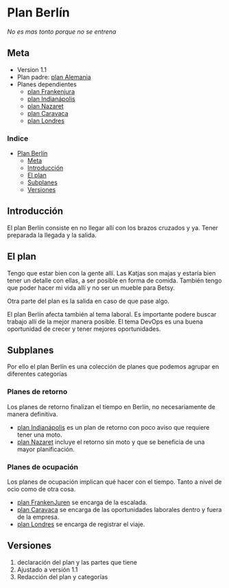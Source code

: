 # Plan Berlín
_No es mas tonto porque no se entrena_

## Meta
- Version 1.1
- Plan padre: [plan Alemania](Alemania.md)
- Planes dependientes
  - [plan Frankenjura](Frankenjuren.md)
  - [plan Indianápolis](Indianapolis.md)
  - [plan Nazaret](Nazaret.md)
  - [plan Caravaca](Caravaca.md)
  - [plan Londres](Londres.md)

### Indice
- [Plan Berlín](#plan-berlín)
  - [Meta](#meta)
  - [Introducción](#introducción)
  - [El plan](#el-plan)
  - [Subplanes](#subplanes)
  - [Versiones](#versiones)


## Introducción
El plan Berlín consiste en no llegar allí con los brazos cruzados y ya. Tener preparada la llegada y la salida.

## El plan
Tengo que estar bien con la gente allí. Las Katjas son majas y estaría bien tener un detalle con ellas, a ser posible en forma de comida. También tengo que poder hacer mi vida allí y no ser un mueble para Betsy.

Otra parte del plan es la salida en caso de que pase algo.

El plan Berlín afecta también al tema laboral. Es importante podere buscar trabajo allí de la mejor manera posible. El tema DevOps es una buena oportunidad de crecer y tener mejores oportunidades.

## Subplanes
Por ello el plan Berlín es una colección de planes que podemos agrupar en diferentes categorías

### Planes de retorno
Los planes de retorno finalizan el tiempo en Berlín, no necesariamente de manera definitiva.

- [plan Indianápolis](Indianapolis.md) es un plan de retorno con poco aviso que requiere tener una moto.
- [plan Nazaret](Nazaret.md) incluye el retorno sin moto y que se beneficia de una mayor planificación.

### Planes de ocupación
Los planes de ocupación implican qué hacer con el tiempo. Tanto a nivel de ocio como de otra cosa.

- [plan FrankenJuren](Frankenjuren.md) se encarga de la escalada.
- [plan Caravaca](Caravaca.md) se encarga de las oportunidades laborales dentro y fuera de la empresa.
- [plan Londres](Londres.md) se encarga de registrar el viaje.

## Versiones

1. declaración del plan y las partes que tiene
2. Ajustado a versión 1.1
3. Redacción del plan y categorías